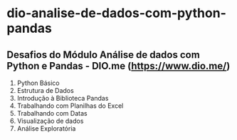 # dio-analise-de-dados-com-python-pandas
## Desafios do Módulo Análise de dados com Python e Pandas - DIO.me (https://www.dio.me/)
1. Python Básico
2. Estrutura de Dados
3. Introdução à Biblioteca Pandas
4. Trabalhando com Planilhas do Excel
5. Trabalhando com Datas
6. Visualização de dados
7. Análise Exploratória


